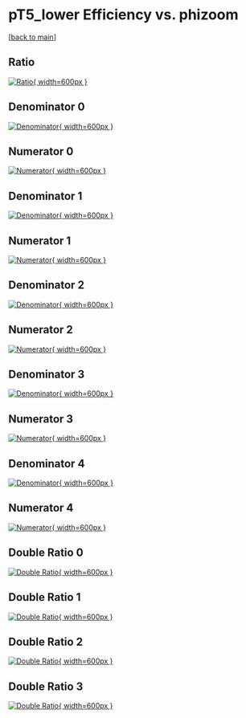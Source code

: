 # pT5_lower Efficiency vs. phizoom

[[back to main](./)]



## Ratio

[![Ratio](../mtv/var/pT5_lower_xtr_0_1_eff_phizoom.png){ width=600px }](../mtv/var/pT5_lower_xtr_0_1_eff_phizoom.pdf)

## Denominator 0

[![Denominator](../mtv/den/pT5_lower_xtr_0_1_eff_phizoom_den0.png){ width=600px }](../mtv/den/pT5_lower_xtr_0_1_eff_phizoom_den0.pdf)

## Numerator 0

[![Numerator](../mtv/num/pT5_lower_xtr_0_1_eff_phizoom_num0.png){ width=600px }](../mtv/num/pT5_lower_xtr_0_1_eff_phizoom_num0.pdf)

## Denominator 1

[![Denominator](../mtv/den/pT5_lower_xtr_0_1_eff_phizoom_den1.png){ width=600px }](../mtv/den/pT5_lower_xtr_0_1_eff_phizoom_den1.pdf)

## Numerator 1

[![Numerator](../mtv/num/pT5_lower_xtr_0_1_eff_phizoom_num1.png){ width=600px }](../mtv/num/pT5_lower_xtr_0_1_eff_phizoom_num1.pdf)

## Denominator 2

[![Denominator](../mtv/den/pT5_lower_xtr_0_1_eff_phizoom_den2.png){ width=600px }](../mtv/den/pT5_lower_xtr_0_1_eff_phizoom_den2.pdf)

## Numerator 2

[![Numerator](../mtv/num/pT5_lower_xtr_0_1_eff_phizoom_num2.png){ width=600px }](../mtv/num/pT5_lower_xtr_0_1_eff_phizoom_num2.pdf)

## Denominator 3

[![Denominator](../mtv/den/pT5_lower_xtr_0_1_eff_phizoom_den3.png){ width=600px }](../mtv/den/pT5_lower_xtr_0_1_eff_phizoom_den3.pdf)

## Numerator 3

[![Numerator](../mtv/num/pT5_lower_xtr_0_1_eff_phizoom_num3.png){ width=600px }](../mtv/num/pT5_lower_xtr_0_1_eff_phizoom_num3.pdf)

## Denominator 4

[![Denominator](../mtv/den/pT5_lower_xtr_0_1_eff_phizoom_den4.png){ width=600px }](../mtv/den/pT5_lower_xtr_0_1_eff_phizoom_den4.pdf)

## Numerator 4

[![Numerator](../mtv/num/pT5_lower_xtr_0_1_eff_phizoom_num4.png){ width=600px }](../mtv/num/pT5_lower_xtr_0_1_eff_phizoom_num4.pdf)

## Double Ratio 0

[![Double Ratio](../mtv/ratio/pT5_lower_xtr_0_1_eff_phizoom_ratio0.png){ width=600px }](../mtv/ratio/pT5_lower_xtr_0_1_eff_phizoom_ratio0.pdf)

## Double Ratio 1

[![Double Ratio](../mtv/ratio/pT5_lower_xtr_0_1_eff_phizoom_ratio1.png){ width=600px }](../mtv/ratio/pT5_lower_xtr_0_1_eff_phizoom_ratio1.pdf)

## Double Ratio 2

[![Double Ratio](../mtv/ratio/pT5_lower_xtr_0_1_eff_phizoom_ratio2.png){ width=600px }](../mtv/ratio/pT5_lower_xtr_0_1_eff_phizoom_ratio2.pdf)

## Double Ratio 3

[![Double Ratio](../mtv/ratio/pT5_lower_xtr_0_1_eff_phizoom_ratio3.png){ width=600px }](../mtv/ratio/pT5_lower_xtr_0_1_eff_phizoom_ratio3.pdf)

